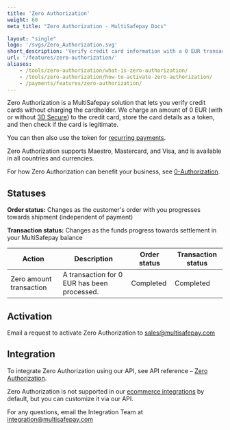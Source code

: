 ```yaml
---
title: 'Zero Authorization'
weight: 60
meta_title: "Zero Authorization - MultiSafepay Docs"

layout: "single"
logo: '/svgs/Zero_Authorization.svg'
short_description: 'Verify credit card information with a 0 EUR transaction.'
url: '/features/zero-authorization/'
aliases:
    - /tools/zero-authorization/what-is-zero-authorization/
    - /tools/zero-authorization/how-to-activate-zero-authorization/
    - /payments/features/zero-authorization/
---
```


Zero Authorization is a MultiSafepay solution that lets you verify credit cards without charging the cardholder. We charge an amount of 0 EUR (with or without [3D Secure](/payments/methods/credit-and-debit-cards/user-guide/glossary/#3d-secure)) to the credit card, store the card details as a token, and then check if the card is legitimate. 

You can then also use the token for [recurring payments](/features/recurring-payments).

Zero Authorization supports Maestro, Mastercard, and Visa, and is available in all countries and currencies.

For how Zero Authorization can benefit your business, see [0-Authorization](https://www.multisafepay.com/blog/manage-your-subscriptions).

## Statuses

**Order status:** Changes as the customer's order with you progresses towards shipment (independent of payment)

**Transaction status:** Changes as the funds progress towards settlement in your MultiSafepay balance

| Action | Description | Order status | Transaction status |
|---|---|---|---|
|  Zero amount transaction | A transaction for 0 EUR has been processed. | Completed   | Completed  |

## Activation
Email a request to activate Zero Authorization to <sales@multisafepay.com>

## Integration
To integrate Zero Authorization using our API, see API reference – [Zero Authorization](/api/#zero-authorization-orders).

Zero Authorization is not supported in our [ecommerce integrations](/integrations/ecommerce-integrations) by default, but you can customize it via our API.

For any questions, email the Integration Team at <integration@multisafepay.com>
